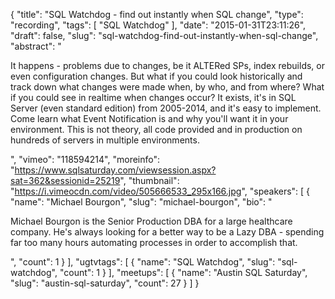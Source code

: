 {
  "title": "SQL Watchdog - find out instantly when SQL change",
  "type": "recording",
  "tags": [
    "SQL Watchdog"
  ],
  "date": "2015-01-31T23:11:26",
  "draft": false,
  "slug": "sql-watchdog-find-out-instantly-when-sql-change",
  "abstract": "<p>It happens - problems due to changes, be it ALTERed SPs, index rebuilds, or even configuration changes. But what if you could look historically and track down what changes were made when, by who, and from where? What if you could see in realtime when changes occur? It exists, it's in SQL Server (even standard edition) from 2005-2014, and it's easy to implement. Come learn what Event Notification is and why you'll want it in your environment. This is not theory, all code provided and in production on hundreds of servers in multiple environments.</p>",
  "vimeo": "118594214",
  "moreinfo": "https://www.sqlsaturday.com/viewsession.aspx?sat=362&sessionid=25219",
  "thumbnail": "https://i.vimeocdn.com/video/505666533_295x166.jpg",
  "speakers": [
    {
      "name": "Michael Bourgon",
      "slug": "michael-bourgon",
      "bio": "<p>Michael Bourgon is the Senior Production DBA for a large healthcare company. He's always looking for a better way to be a Lazy DBA - spending far too many hours automating processes in order to accomplish that.</p>",
      "count": 1
    }
  ],
  "ugtvtags": [
    {
      "name": "SQL Watchdog",
      "slug": "sql-watchdog",
      "count": 1
    }
  ],
  "meetups": [
    {
      "name": "Austin SQL Saturday",
      "slug": "austin-sql-saturday",
      "count": 27
    }
  ]
}